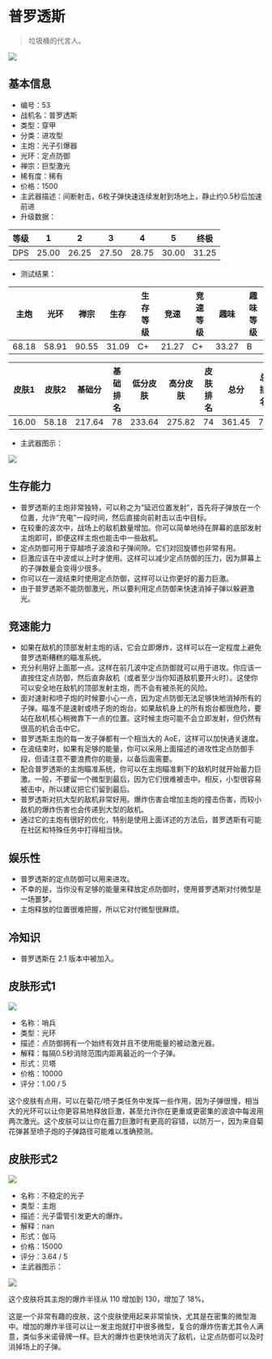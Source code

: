 # 普罗透斯

> 垃圾桶的代言人。

<img src="/ships/ship_53.png" style={{zoom:1}}/>

## 基本信息

- 编号：53
- 战机名：普罗透斯
- 类型：穿甲
- 分类：进攻型
- 主炮：光子引爆器
- 光环：定点防御
- 禅宗：巨型激光
- 稀有度：稀有
- 价格：1500
- 主武器描述：间断射击，6枚子弹快速连续发射到场地上，静止约0.5秒后加速前进
- 升级数据：

| 等级 | 1 | 2 | 3 | 4 | 5 | 终极 |
|--|--|--|--|--|--|--|
| DPS | 25.00 | 26.25 | 27.50 | 28.75 | 30.00 | 31.25 |

- 测试结果：

| 主炮 | 光环 | 禅宗 | 生存 | 生存等级 | 竞速 | 竞速等级 | 趣味 | 趣味等级 |
|--|--|--|--|--|--|--|--|--|
| 68.18 | 58.91 | 90.55 | 31.09 | C+ | 21.27 | C+ | 33.27 | B |

| 皮肤1 | 皮肤2 | 基础分 | 基础排名 | 低分皮肤 | 高分皮肤 | 皮肤排名 | 总分 | 总排名 |
|--|--|--|--|--|--|--|--|--|
| 16.00 | 58.18 | 217.64 | 78 | 233.64 | 275.82 | 74 | 361.45 | 72 |

- 主武器图示：

<img src="/illustration/main_53.gif" style={{zoom:1}}/>

## 生存能力

- 普罗透斯的主炮非常独特，可以称之为“延迟位置发射”，首先将子弹放在一个位置，允许“充电”一段时间，然后直接向前射击以击中目标。
- 在较重的波次中，战场上的敌机数量增加。你可以简单地待在屏幕的底部发射主炮即可，即便这样主炮也能击中一些敌机。
- 定点防御可用于穿越喷子波浪和子弹间隙。它们对回旋镖也非常有用。
- 巨激应该在中波或以上时才使用。这样可以减少定点防御的压力，因为屏幕上的子弹数量会变得少很多。
- 你可以在一波结束时使用定点防御，这样可以让你更好的蓄力巨激。
- 由于普罗透斯不能防御激光，所以要利用定点防御来快速消掉子弹以躲避激光。

## 竞速能力

- 如果在敌机的顶部发射主炮的话，它会立即爆炸，这样可以在一定程度上避免普罗透斯糟糕的瞄准系统。
- 充分利用好上面那一点。这样在前几波中定点防御就可以用于进攻。你应该一直按住定点防御，然后直奔敌机（或者至少当你知道敌机要开火时）。这使你可以安全地在敌机的顶部发射主炮，而不会有被杀死的风险。
- 面对速射和喷子炮的时候要小心一点，因为定点防御无法足够快地消掉所有的子弹。瞄准不是速射或喷子炮的炮台。如果敌机身上的所有炮台都很危险，要站在敌机核心稍微靠下一点的位置。这时候主炮可能不会立即发射，但仍然有很高的机会击中它。
- 普罗透斯主炮的每一发子弹都有一个相当大的 AoE，这样可以加快通关速度。
- 在波结束时，如果有足够的能量，你可以采用上面描述的进攻性定点防御手段，但请注意不要浪费你的能量，以备后面需要。
- 配合普罗透斯的主炮瞄准系统，你可以在主炮瞄准剩下的敌机时就开始蓄力巨激。一般，不要留一个微型到最后，因为它们很难被击中。相反，小型很容易被击中，所以建议把它们留到最后。
- 普罗透斯对抗大型的敌机非常好用。爆炸伤害会增加主炮的撞击伤害，而较小敌机的爆炸伤害也会传递到大型的敌机。
- 通过它的主炮有很好的优化，特别是使用上面详述的方法后，普罗透斯有可能在社区和特殊任务中打得相当快。

## 娱乐性

- 普罗透斯的定点防御可以用来进攻。
- 不幸的是，当你没有足够的能量来释放定点防御时，使用普罗透斯对付微型是一场噩梦。
- 主炮释放的位置很难把握，所以它对付微型很麻烦。

## 冷知识

- 普罗透斯在 2.1 版本中被加入。

## 皮肤形式1

<img src="/ships/ship_53_apex_1.png" style={{zoom:1}}/>

- 名称：哨兵
- 类型：光环
- 描述：点防御拥有一个始终有效并且不使用能量的被动激光器。
- 解释：每隔0.5秒消除范围内距离最近的一个子弹。
- 形式：贝塔
- 价格：10000
- 评分：1.00 / 5

这个皮肤有点用，可以在菊花/喷子类任务中发挥一些作用，因为子弹很慢，相当大的光环可以让你更容易地释放巨激，甚至允许你在更重或更密集的波浪中每波用两次激光。这个皮肤可以让你在蓄力巨激时有更高的容错，以防万一，因为来自菊花弹甚至喷子炮的子弹路径可能难以准确预测。

## 皮肤形式2

<img src="/ships/ship_53_apex_2.png" style={{zoom:1}}/>

- 名称：不稳定的光子
- 类型：主炮
- 描述：光子雷管引发更大的爆炸。
- 解释：nan
- 形式：伽马
- 价格：15000
- 评分：3.64 / 5
- 主武器图示：

<img src="/illustration/main_53_gamma.gif" style={{zoom:1}}/>

这个皮肤将其主炮的爆炸半径从 110 增加到 130，增加了 18%。

这是一个非常有趣的皮肤，这个皮肤使用起来非常愉快，尤其是在密集的微型海中。增加的爆炸半径可以让一发主炮就打中很多微型，复合的爆炸伤害尤其令人满意，类似多米诺骨牌一样。巨大的爆炸也更快地消灭了敌机，让定点防御可以及时消掉场上的子弹。
